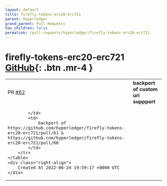 ```yaml
---
layout: default
title: firefly-tokens-erc20-erc721
parent: Hyperledger
grand_parent: Pull Requests
has_children: false
permalink: /pull-requests/hyperledger/firefly-tokens-erc20-erc721
---
```


# firefly-tokens-erc20-erc721 <span class="fs-3 right-align">[GitHub](https://github.com/hyperledger/firefly-tokens-erc20-erc721){: .btn .mr-4 }</span>


<div>
    <table>
        <tr>
            <td>
                PR <a href="https://github.com/hyperledger/firefly-tokens-erc20-erc721/pull/62" class=".btn">#62</a>
            </td>
            <td>
                <b>
                    backport of custom uri suppport
                </b>
            </td>
        </tr>
        <tr>
            <td>
                
            </td>
            <td>
                backport of https://github.com/hyperledger/firefly-tokens-erc20-erc721/pull/61 & https://github.com/hyperledger/firefly-tokens-erc20-erc721/pull/60
            </td>
        </tr>
    </table>
    <div class="right-align">
        Created At 2022-06-24 19:59:17 +0000 UTC
    </div>
</div>

